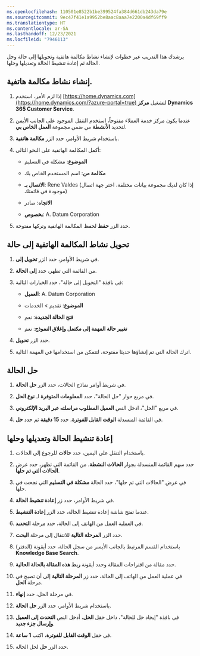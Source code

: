 ```yaml
---
ms.openlocfilehash: 110501e8522b1be399524fa384d661db243da79e
ms.sourcegitcommit: 9ec47f41e1a9952be8aac8aaa7e2200a4df69ff9
ms.translationtype: HT
ms.contentlocale: ar-SA
ms.lasthandoff: 12/23/2021
ms.locfileid: "7946113"
---
```

يرشدك هذا التدريب عبر خطوات لإنشاء نشاط مكالمة هاتفية وتحويلها إلى حالة وحل الحالة ثم إعادة تنشيط الحالة وتعديلها وحلها.

## <a name="create-a-phone-call-activity"></a>إنشاء نشاط مكالمة هاتفية.

1. إذا لزم الأمر، استخدم [https://home.dynamics.com](https://home.dynamics.com/?azure-portal=true) لتشغيل **مركز Dynamics 365 Customer Service**.

1. عندما يكون مركز خدمة العملاء مفتوحاً، استخدم التنقل الموجود على الجانب الأيمن لتحديد **الأنشطة** من ضمن مجموعة **العمل الخاص بي**.

1. باستخدام شريط الأوامر، حدد الزر **مكالمة هاتفية**.

1. أكمل المكالمة الهاتفية على النحو التالي:

    - **الموضوع**: مشكلة في التسليم

    - **مكالمة من**: اسم المستخدم الخاص بك

    - **الاتصال بـ**: Rene Valdes (إذا كان لديك مجموعة بيانات مختلفة، اختر جهة اتصال موجودة في قائمتك)

    - **الاتجاه**: صادر

    - **بخصوص**: A. Datum Corporation

1. حدد الزر **حفظ** لحفظ المكالمة الهاتفية وتركها مفتوحة.

## <a name="convert-the-phone-call-activity-to-a-case"></a>تحويل نشاط المكالمة الهاتفية إلى حالة

1. في شريط الأوامر، حدد الزر **تحويل إلى**.

1. من القائمة التي تظهر، حدد **إلى الحالة**.

1. في نافذة "التحويل إلى حالة"، حدد الخيارات التالية:

    - **العميل**: A. Datum Corporation

    - **الموضوع**: تقديم > الخدمات

    - **فتح الحالة الجديدة**: نعم

    - **تغيير حالة المهمة إلى مكتمل وإغلاق النموذج**: نعم

1. حدد الزر **تحويل**.

1. اترك الحالة التي تم إنشاؤها حديثا مفتوحة، لتتمكن من استخدامها في المهمة التالية.

## <a name="resolve-the-case"></a>حل الحالة

1. في شريط أوامر نماذج الحالات، حدد الزر **حل الحالة**.

1. في مربع حوار "حل الحالة"، حدد **المعلومات المتوفرة** لـ **نوع الحل**.

1. في مربع "الحل"، ادخل النص **العميل المطلوب مراسلته عبر البريد الإلكتروني**.

1. في القائمة المنسدلة **الوقت القابل للفوترة**، حدد **15 دقيقة** ثم حدد **حل**.

## <a name="reactivate-modify-and-resolve-the-case"></a>إعادة تنشيط الحالة وتعديلها وحلها

1. باستخدام التنقل على اليمين، حدد **حالات** للرجوع إلى الحالات.

1. حدد سهم القائمة المنسدلة بجوار **الحالات النشطة**.  من القائمة التي تظهر، حدد عرض **الحالات التي تم حلها**.

1. في عرض "الحالات التي تم حلها"، حدد الحالة **مشكلة في التسليم** التي نجحت في حلها.

1. في شريط الأوامر، حدد زر **إعادة تنشيط الحالة**.

1. عندما تفتح شاشة إعادة تنشيط الحالة، حدد الزر **إعادة التنشيط**.

1. في العملية العمل من الهاتف إلى الحالة، حدد مرحلة **التحديد**.

1. حدد الزر **المرحلة التالية** للانتقال إلى مرحلة **البحث**.

1. باستخدام القسم المرتبط بالجانب الأيسر من سجل الحالة، حدد أيقونة (الدفتر) **Knowledge Base Search**.

1. حدد مقالة من اقتراحات المقالة وحدد أيقونة **ربط هذه المقالة بالحالة الحالية**.

1. في عملية العمل من الهاتف إلى الحالة، حدد زر **المرحلة التالية** إلى أن تصبح في مرحلة **الحل**.

1. في مرحلة الحل، حدد **إنهاء**.

1. باستخدام شريط الأوامر، حدد الزر **حل الحالة**.

1. في نافذة "إيجاد حل للحالة"، داخل حقل **الحل**، أدخل النص **التحدث إلى العميل وإرسال جزء جديد**.

1. في حقل **الوقت القابل للفوترة**، اكتب **1 ساعة**.

1. حدد الزر **حل** لحل الحالة.
